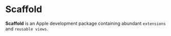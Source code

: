 # Scaffold

**Scaffold** is an Apple development package containing abundant `extensions` and `reusable views`.
